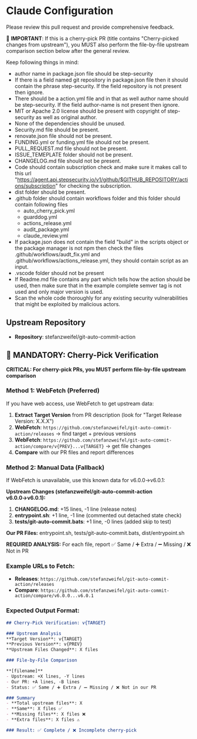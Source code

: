 # Claude Configuration
Please review this pull request and provide comprehensive feedback.

🚨 **IMPORTANT**: If this is a cherry-pick PR (title contains "Cherry-picked changes from upstream"), you MUST also perform the file-by-file upstream comparison section below after the general review.

Keep following things in mind:

- author name in package.json file should be step-security
- If there is a field named git repository in package.json file then it should contain the phrase step-security. If the field repository is not present then ignore.
- There should be a action.yml file and in that as well author name should be step-security. If the field author-name is not present then ignore.
- MIT or Apache 2.0 license should be present with copyright of step-security as well as original author.
- None of the dependencies should be unused.
- Security.md file should be present.
- renovate.json file should not be present.
- FUNDING.yml or funding.yml file should not be present.
- PULL_REQUEST.md file should not be present.
- ISSUE_TEMEPLATE folder should not be present.
- CHANGELOG.md file should not be present.
- Code should contain subscription check and make sure it makes call to this url "https://agent.api.stepsecurity.io/v1/github/$GITHUB_REPOSITORY/actions/subscription" for checking the subscription.
- dist folder should be present.
- .github folder should contain workflows folder and this folder should contain following files
   - auto_cherry_pick.yml
   - guarddog.yml
   - actions_release.yml
   - audit_package.yml
   - claude_review.yml
- If package.json does not contain the field "build" in the scripts object or the package manager is not npm then check the files .github/workflows/audt_fix.yml and .github/workflows/actions_release.yml, they should contain script as an input.
- .vscode folder should not be present
- If Readme.md file contains any part which tells how the action should be used, then make sure that in the example complete semver tag is not used and only major version is used.
- Scan the whole code thoroughly for any existing security vulnerabilities that might be exploited by malicious actors.

## Upstream Repository
- **Repository**: stefanzweifel/git-auto-commit-action

## 🚨 MANDATORY: Cherry-Pick Verification 

**CRITICAL: For cherry-pick PRs, you MUST perform file-by-file upstream comparison**

### Method 1: WebFetch (Preferred)
If you have web access, use WebFetch to get upstream data:

1. **Extract Target Version** from PR description (look for "Target Release Version: X.X.X")
2. **WebFetch**: `https://github.com/stefanzweifel/git-auto-commit-action/releases` → find target + previous versions
3. **WebFetch**: `https://github.com/stefanzweifel/git-auto-commit-action/compare/v{PREV}...v{TARGET}` → get file changes
4. **Compare** with our PR files and report differences

### Method 2: Manual Data (Fallback)
If WebFetch is unavailable, use this known data for v6.0.0→v6.0.1:

**Upstream Changes (stefanzweifel/git-auto-commit-action v6.0.0→v6.0.1):**
1. **CHANGELOG.md**: +15 lines, -1 line (release notes)
2. **entrypoint.sh**: +1 line, -1 line (commented out detached state check)  
3. **tests/git-auto-commit.bats**: +1 line, -0 lines (added skip to test)

**Our PR Files:** entrypoint.sh, tests/git-auto-commit.bats, dist/entrypoint.sh

**REQUIRED ANALYSIS:** For each file, report ✅ Same / ➕ Extra / ➖ Missing / ❌ Not in PR

### Example URLs to Fetch:
- **Releases**: `https://github.com/stefanzweifel/git-auto-commit-action/releases`
- **Compare**: `https://github.com/stefanzweifel/git-auto-commit-action/compare/v6.0.0...v6.0.1`

### Expected Output Format:
```markdown
## Cherry-Pick Verification: v{TARGET}

### Upstream Analysis
**Target Version**: v{TARGET}  
**Previous Version**: v{PREV}
**Upstream Files Changed**: X files

### File-by-File Comparison

**[filename]**
- Upstream: +X lines, -Y lines
- Our PR: +A lines, -B lines  
- Status: ✅ Same / ➕ Extra / ➖ Missing / ❌ Not in our PR

### Summary
- **Total upstream files**: X
- **Same**: X files ✅
- **Missing files**: X files ❌
- **Extra files**: X files ⚠️

### Result: ✅ Complete / ❌ Incomplete cherry-pick
```